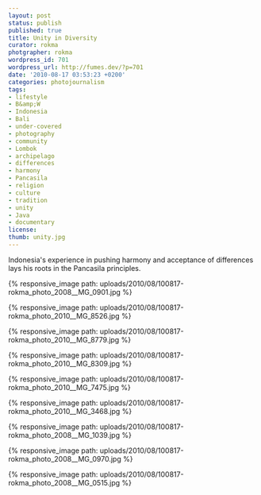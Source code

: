 ```yaml
---
layout: post
status: publish
published: true
title: Unity in Diversity
curator: rokma
photgrapher: rokma
wordpress_id: 701
wordpress_url: http://fumes.dev/?p=701
date: '2010-08-17 03:53:23 +0200'
categories: photojournalism
tags:
- lifestyle
- B&amp;W
- Indonesia
- Bali
- under-covered
- photography
- community
- Lombok
- archipelago
- differences
- harmony
- Pancasila
- religion
- culture
- tradition
- unity
- Java
- documentary
license:
thumb: unity.jpg
---
```

Indonesia's experience in pushing harmony and acceptance of differences lays his roots in the Pancasila principles.   

{% responsive_image path: uploads/2010/08/100817-rokma_photo_2008__MG_0901.jpg %} 

{% responsive_image path: uploads/2010/08/100817-rokma_photo_2010__MG_8526.jpg %} 

{% responsive_image path: uploads/2010/08/100817-rokma_photo_2010__MG_8779.jpg %} 

{% responsive_image path: uploads/2010/08/100817-rokma_photo_2010__MG_8309.jpg %} 

{% responsive_image path: uploads/2010/08/100817-rokma_photo_2010__MG_7475.jpg %} 

{% responsive_image path: uploads/2010/08/100817-rokma_photo_2010__MG_3468.jpg %} 

{% responsive_image path: uploads/2010/08/100817-rokma_photo_2008__MG_1039.jpg %} 

{% responsive_image path: uploads/2010/08/100817-rokma_photo_2008__MG_0970.jpg %} 

{% responsive_image path: uploads/2010/08/100817-rokma_photo_2008__MG_0515.jpg %} 

